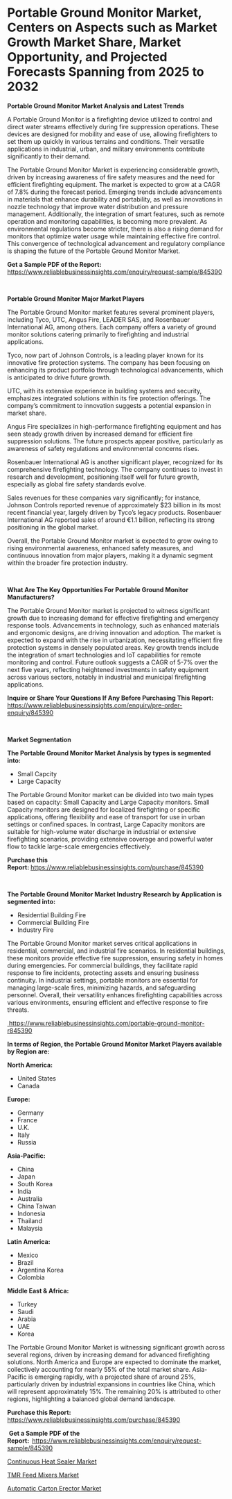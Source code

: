 <p><h1>Portable Ground Monitor Market, Centers on Aspects such as Market Growth Market Share, Market Opportunity, and Projected Forecasts Spanning from 2025 to 2032</h1></p><p><strong>Portable Ground Monitor Market Analysis and Latest Trends</strong></p>
<p><p>A Portable Ground Monitor is a firefighting device utilized to control and direct water streams effectively during fire suppression operations. These devices are designed for mobility and ease of use, allowing firefighters to set them up quickly in various terrains and conditions. Their versatile applications in industrial, urban, and military environments contribute significantly to their demand.</p><p>The Portable Ground Monitor Market is experiencing considerable growth, driven by increasing awareness of fire safety measures and the need for efficient firefighting equipment. The market is expected to grow at a CAGR of 7.8% during the forecast period. Emerging trends include advancements in materials that enhance durability and portability, as well as innovations in nozzle technology that improve water distribution and pressure management. Additionally, the integration of smart features, such as remote operation and monitoring capabilities, is becoming more prevalent. As environmental regulations become stricter, there is also a rising demand for monitors that optimize water usage while maintaining effective fire control. This convergence of technological advancement and regulatory compliance is shaping the future of the Portable Ground Monitor Market.</p></p>
<p><strong>Get a Sample PDF of the Report:&nbsp;</strong> <a href="https://www.reliablebusinessinsights.com/enquiry/request-sample/845390?utm_campaign=1121&utm_medium=2&utm_source=Github&utm_content=ia&utm_term=17022025&utm_id=portable-ground-monitor">https://www.reliablebusinessinsights.com/enquiry/request-sample/845390</a></p>
<p>&nbsp;</p>
<p><strong>Portable Ground Monitor Major Market Players</strong></p>
<p><p>The Portable Ground Monitor market features several prominent players, including Tyco, UTC, Angus Fire, LEADER SAS, and Rosenbauer International AG, among others. Each company offers a variety of ground monitor solutions catering primarily to firefighting and industrial applications.</p><p>Tyco, now part of Johnson Controls, is a leading player known for its innovative fire protection systems. The company has been focusing on enhancing its product portfolio through technological advancements, which is anticipated to drive future growth.</p><p>UTC, with its extensive experience in building systems and security, emphasizes integrated solutions within its fire protection offerings. The company’s commitment to innovation suggests a potential expansion in market share.</p><p>Angus Fire specializes in high-performance firefighting equipment and has seen steady growth driven by increased demand for efficient fire suppression solutions. The future prospects appear positive, particularly as awareness of safety regulations and environmental concerns rises.</p><p>Rosenbauer International AG is another significant player, recognized for its comprehensive firefighting technology. The company continues to invest in research and development, positioning itself well for future growth, especially as global fire safety standards evolve.</p><p>Sales revenues for these companies vary significantly; for instance, Johnson Controls reported revenue of approximately $23 billion in its most recent financial year, largely driven by Tyco’s legacy products. Rosenbauer International AG reported sales of around €1.1 billion, reflecting its strong positioning in the global market.</p><p>Overall, the Portable Ground Monitor market is expected to grow owing to rising environmental awareness, enhanced safety measures, and continuous innovation from major players, making it a dynamic segment within the broader fire protection industry.</p></p>
<p>&nbsp;</p>
<p><strong>What Are The Key Opportunities For Portable Ground Monitor Manufacturers?</strong></p>
<p><p>The Portable Ground Monitor market is projected to witness significant growth due to increasing demand for effective firefighting and emergency response tools. Advancements in technology, such as enhanced materials and ergonomic designs, are driving innovation and adoption. The market is expected to expand with the rise in urbanization, necessitating efficient fire protection systems in densely populated areas. Key growth trends include the integration of smart technologies and IoT capabilities for remote monitoring and control. Future outlook suggests a CAGR of 5-7% over the next five years, reflecting heightened investments in safety equipment across various sectors, notably in industrial and municipal firefighting applications.</p></p>
<p><strong>Inquire or Share Your Questions If Any Before Purchasing This Report:</strong> <a href="https://www.reliablebusinessinsights.com/enquiry/pre-order-enquiry/845390?utm_campaign=1121&utm_medium=2&utm_source=Github&utm_content=ia&utm_term=17022025&utm_id=portable-ground-monitor">https://www.reliablebusinessinsights.com/enquiry/pre-order-enquiry/845390</a></p>
<p>&nbsp;</p>
<p><strong>Market Segmentation</strong></p>
<p><strong>The Portable Ground Monitor Market Analysis by types is segmented into:</strong></p>
<p><ul><li>Small Capcity</li><li>Large Capacity</li></ul></p>
<p><p>The Portable Ground Monitor market can be divided into two main types based on capacity: Small Capacity and Large Capacity monitors. Small Capacity monitors are designed for localized firefighting or specific applications, offering flexibility and ease of transport for use in urban settings or confined spaces. In contrast, Large Capacity monitors are suitable for high-volume water discharge in industrial or extensive firefighting scenarios, providing extensive coverage and powerful water flow to tackle large-scale emergencies effectively.</p></p>
<p><strong>Purchase this Report:&nbsp;</strong><a href="https://www.reliablebusinessinsights.com/purchase/845390?utm_campaign=1121&utm_medium=2&utm_source=Github&utm_content=ia&utm_term=17022025&utm_id=portable-ground-monitor">https://www.reliablebusinessinsights.com/purchase/845390</a></p>
<p>&nbsp;</p>
<p><strong>The Portable Ground Monitor Market Industry Research by Application is segmented into:</strong></p>
<p><ul><li>Residential Building Fire</li><li>Commercial Building Fire</li><li>Industry Fire</li></ul></p>
<p><p>The Portable Ground Monitor market serves critical applications in residential, commercial, and industrial fire scenarios. In residential buildings, these monitors provide effective fire suppression, ensuring safety in homes during emergencies. For commercial buildings, they facilitate rapid response to fire incidents, protecting assets and ensuring business continuity. In industrial settings, portable monitors are essential for managing large-scale fires, minimizing hazards, and safeguarding personnel. Overall, their versatility enhances firefighting capabilities across various environments, ensuring efficient and effective response to fire threats.</p></p>
<p><a href="https://www.reliablebusinessinsights.com/portable-ground-monitor-r845390?utm_campaign=1121&utm_medium=2&utm_source=Github&utm_content=ia&utm_term=17022025&utm_id=portable-ground-monitor">&nbsp;https://www.reliablebusinessinsights.com/portable-ground-monitor-r845390</a></p>
<p><strong>In terms of Region, the Portable Ground Monitor Market Players available by Region are:</strong></p>
<p>
    <p> <strong> North America: </strong>
        <ul>
            <li>United States</li>
            <li>Canada</li>
        </ul>
        </p> 
    <p> <strong> Europe: </strong>
        <ul>
            <li>Germany</li>
            <li>France</li>
            <li>U.K.</li>
            <li>Italy</li>
            <li>Russia</li>
        </ul>
        </p> 
    <p> <strong> Asia-Pacific: </strong>
        <ul>
            <li>China</li>
            <li>Japan</li>
            <li>South Korea</li>
            <li>India</li>
            <li>Australia</li>
            <li>China Taiwan</li>
            <li>Indonesia</li>
            <li>Thailand</li>
            <li>Malaysia</li>
        </ul>
        </p> 
    <p> <strong> Latin America: </strong>
        <ul>
            <li>Mexico</li>
            <li>Brazil</li>
            <li>Argentina Korea</li>
            <li>Colombia</li>
        </ul>
        </p> 
    <p> <strong> Middle East & Africa: </strong>
        <ul>
            <li>Turkey</li>
            <li>Saudi</li>
            <li>Arabia</li>
            <li>UAE</li>
            <li>Korea</li>
        </ul>
    </p>
    </p>
<p><p>The Portable Ground Monitor Market is witnessing significant growth across several regions, driven by increasing demand for advanced firefighting solutions. North America and Europe are expected to dominate the market, collectively accounting for nearly 55% of the total market share. Asia-Pacific is emerging rapidly, with a projected share of around 25%, particularly driven by industrial expansions in countries like China, which will represent approximately 15%. The remaining 20% is attributed to other regions, highlighting a balanced global demand landscape.</p></p>
<p><strong>Purchase this Report: </strong><a href="https://www.reliablebusinessinsights.com/purchase/845390?utm_campaign=1121&utm_medium=2&utm_source=Github&utm_content=ia&utm_term=17022025&utm_id=portable-ground-monitor">https://www.reliablebusinessinsights.com/purchase/845390</a></p>
<p>&nbsp;<strong>Get a Sample PDF of the Report:&nbsp;&nbsp;</strong><a href="https://www.reliablebusinessinsights.com/enquiry/request-sample/845390?utm_campaign=1121&utm_medium=2&utm_source=Github&utm_content=ia&utm_term=17022025&utm_id=portable-ground-monitor">https://www.reliablebusinessinsights.com/enquiry/request-sample/845390</a></p>
<p><strong></strong></p>
<p><p><a href="https://github.com/gunbybeahmg1/Market-Research-Report-List-1/blob/main/continuous-heat-sealer-market.md?utm_campaign=1121&utm_medium=2&utm_source=Github&utm_content=ia&utm_term=17022025&utm_id=portable-ground-monitor">Continuous Heat Sealer Market</a></p><p><a href="https://github.com/mateyappiazo/Market-Research-Report-List-1/blob/main/tmr-feed-mixers-market.md?utm_campaign=1121&utm_medium=2&utm_source=Github&utm_content=ia&utm_term=17022025&utm_id=portable-ground-monitor">TMR Feed Mixers Market</a></p><p><a href="https://github.com/guneycigdem35/Market-Research-Report-List-5/blob/main/automatic-carton-erector-market.md?utm_campaign=1121&utm_medium=2&utm_source=Github&utm_content=ia&utm_term=17022025&utm_id=portable-ground-monitor">Automatic Carton Erector Market</a></p></p>